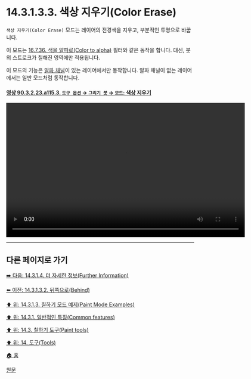 # 14.3.1.3.3. 색상 지우기(Color Erase)
`색상 지우기(Color Erase)` 모드는 레이어의 전경색을 지우고, 부분적인 투명으로 바꿉니다.

이 모드는 [16.7.36. 색을 알파로(Color to alpha)](./16-07-36-color-to-alpha.md) 필터와 같은 동작을 합니다. 대신, 붓의 스트로크가 칠해진 영역에만 적용됩니다.

이 모드의 기능은 [알파 채널](./19-glossaryx-alpha_channel.md)이 있는 레이어에서만 동작합니다. 알파 채널이 없는 레이어에서는 일반 모드처럼 동작합니다.

<a id="90-03-02-23-a115-03"></a>

#### [영상 90.3.2.23.a115.3. `도구 옵션` → `그리기 붓` → `모드`: 색상 지우기](./90-03-02-23-paintbrush.md#90-03-02-23-a115-03)
<video controls="controls" width="640" height="360" src="https://github.com/wonder13662/gimp/assets/15767104/480fbdbb-d380-4606-9792-5be4b1186876"></video>

***

## 다른 페이지로 가기

[➡️ 다음: 14.3.1.4. 더 자세한 정보(Further Information)](./14-03-01-04-further_information.md)

[⬅️ 이전: 14.3.1.3.2. 뒤쪽으로(Behind)](./14-03-01-03-02-behind.md)

[⬆️ 위: 14.3.1.3. 칠하기 모드 예제(Paint Mode Examples)](./14-03-01-03-00-paint_mode_examples.md)

[⬆️ 위: 14.3.1. 일반적인 특징(Common features)](./14-03-01-00-common-features.md)

[⬆️ 위: 14.3. 칠하기 도구(Paint tools)](./14-03-00-paint_tools.md)

[⬆️ 위: 14. 도구(Tools)](./14-00-tools.md)

[🏠 홈](./00-home.md)

[원문](https://docs.gimp.org/2.10/ko/gimp-tools-paint.html#gimp-paint-mode-examples)
